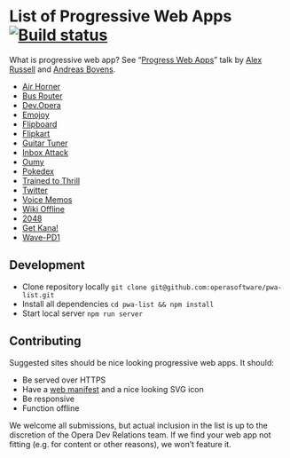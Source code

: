 # List of Progressive Web Apps [![Build status](https://travis-ci.org/operasoftware/pwa-list.svg)](https://travis-ci.org/operasoftware/pwa-list)

What is progressive web app? See “[Progress Web Apps](https://developer.chrome.com/devsummit/sessions/progressiveapps)” talk by [Alex Russell](https://github.com/slightlyoff) and [Andreas Bovens](https://github.com/andreasbovens).

- [Air Horner](https://airhorner.com/)
- [Bus Router](https://busrouter.sg/)
- [Dev.Opera](https://dev.opera.com/)
- [Emojoy](https://jakearchibald-gcm.appspot.com/)
- [Flipboard](https://flipboard.com/)
- [Flipkart](https://m.flipkart.com/)
- [Guitar Tuner](https://guitar-tuner.appspot.com/)
- [Inbox Attack](https://andreasbovens.github.io/inbox-attack/)
- [Oumy](https://www.oumy.com/)
- [Pokedex](https://www.pokedex.org/)
- [Trained to Thrill](https://jakearchibald.github.io/trained-to-thrill/)
- [Twitter](https://twitter.com/)
- [Voice Memos](https://voice-memos.appspot.com/)
- [Wiki Offline](https://wiki-offline.jakearchibald.com/)
- [2048](https://2048-opera-pwa.surge.sh)
- [Get Kana!](https://getkana.com/app)
- [Wave-PD1](https://alexgibson.github.io/wavepad/)

## Development

- Clone repository locally `git clone git@github.com:operasoftware/pwa-list.git`
- Install all dependencies `cd pwa-list && npm install`
- Start local server `npm run server`

## Contributing

Suggested sites should be nice looking progressive web apps. It should:

- Be served over HTTPS
- Have a [web manifest](https://www.w3.org/TR/appmanifest/) and a nice looking SVG icon
- Be responsive
- Function offline

We welcome all submissions, but actual inclusion in the list is up to the discretion of the Opera Dev Relations team. If we find your web app not fitting (e.g. for content or other reasons), we won’t feature it.

